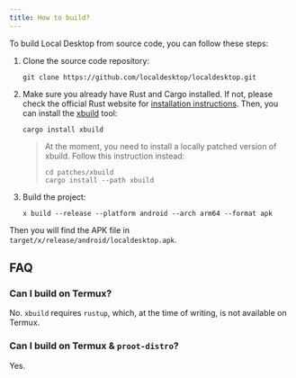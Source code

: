 ```yaml
---
title: How to build?
---
```


To build Local Desktop from source code, you can follow these steps:

1. Clone the source code repository:

   ```
   git clone https://github.com/localdesktop/localdesktop.git
   ```

1. Make sure you already have Rust and Cargo installed. If not, please check the official Rust website for [installation instructions](https://www.rust-lang.org/tools/install). Then, you can install the [xbuild](https://github.com/rust-mobile/xbuild) tool:

   ```
   cargo install xbuild
   ```

   > At the moment, you need to install a locally patched version of xbuild. Follow this instruction instead:
   >
   > ```
   > cd patches/xbuild
   > cargo install --path xbuild
   > ```

1. Build the project:

   ```
   x build --release --platform android --arch arm64 --format apk
   ```

Then you will find the APK file in `target/x/release/android/localdesktop.apk`.

## FAQ

### Can I build on Termux?

No. `xbuild` requires `rustup`, which, at the time of writing, is not available on Termux.

### Can I build on Termux & `proot-distro`?

Yes.
